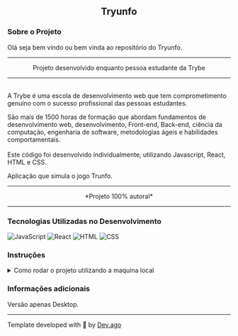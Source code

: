 <h2 align=center> Tryunfo </h2>

### Sobre o Projeto
<p>Olá seja bem vindo ou bem vinda ao repositório do Tryunfo.</r>  

---

<p align=center>Projeto desenvolvido enquanto pessoa estudante da Trybe</p>

---

<br/>
A Trybe é uma escola de desenvolvimento web que tem 
comprometimento genuíno com o sucesso profissional das pessoas 
estudantes.  

São mais de 1500 horas de formação que abordam fundamentos de 
desenvolvimento web, desenvolvimento, Front-end, Back-end, ciência da 
computação, engenharia de software, metodologias ágeis e habilidades 
comportamentais.
<br/>
<br/>
Este código foi desenvolvido individualmente, utilizando Javascript, React, HTML e CSS.

Aplicação que simula o jogo Trunfo.

---

<p align=center>*Projeto 100% autoral*</p>

---

### Tecnologias Utilizadas no Desenvolvimento
![JavaScript](https://img.shields.io/badge/javascript-%23323330.svg?style=for-the-badge&logo=javascript&logoColor=%23F7DF1E) ![React](https://img.shields.io/badge/react-%2320232a.svg?style=for-the-badge&logo=react&logoColor=%2361DAFB) ![HTML](https://img.shields.io/badge/HTML5-E34F26?style=for-the-badge&logo=html5&logoColor=white) ![CSS](https://img.shields.io/badge/CSS3-1572B6?style=for-the-badge&logo=css3&logoColor=white)

### Instruções
<details>
<summary> Como rodar o projeto utilizando a maquina local </summary>
<br/>

>Primeiro faça o clone deste repositório em sua maquina.
```
git clone git@github.com:Adson-Gomes-Oliveira/Tryunfo.git
```
~
>Agora utilize o comando `npm install` para instalar as dependências necessárias.  

>Para executar a aplicação utilize o comando `npm start`.

</details>  


### Informações adicionais
Versão apenas Desktop.

---

Template developed with :white_heart: by [Dev.ago](https://www.linkedin.com/in/adson-gomes-oliveira/)
